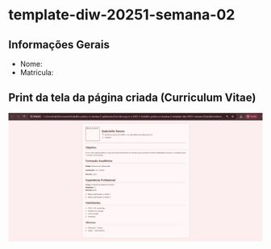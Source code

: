 # template-diw-20251-semana-02

## Informações Gerais
- Nome: 
- Matricula:

## Print da tela da página criada (Curriculum Vitae)
![alt text](image.png)

